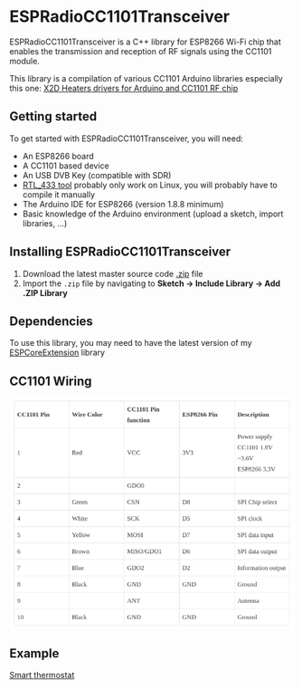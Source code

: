 # ESPRadioCC1101Transceiver

ESPRadioCC1101Transceiver is a C++ library for ESP8266 Wi-Fi chip that enables the transmission and reception of RF signals using the CC1101 module.

This library is a compilation of various CC1101 Arduino libraries especially this one: [X2D Heaters drivers for Arduino and CC1101 RF chip](https://github.com/SixK/CC1101-X2D-Heaters)

## Getting started

To get started with ESPRadioCC1101Transceiver, you will need:

* An ESP8266 board
* A CC1101 based device
* An USB DVB Key (compatible with SDR) 
* [RTL_433 tool](https://github.com/merbanan/rtl_433) probably only work on Linux, you will probably have to compile it manually
* The Arduino IDE for ESP8266 (version 1.8.8 minimum)
* Basic knowledge of the Arduino environment (upload a sketch, import libraries, ...)

## Installing ESPRadioCC1101Transceiver

1. Download the latest master source code [.zip](https://github.com/gerald-guiony/ESPRadioCC1101Transceiver/archive/master.zip) file
2. Import the `.zip` file by navigating to **Sketch → Include Library → Add .ZIP Library**

## Dependencies

To use this library, you may need to have the latest version of my [ESPCoreExtension](https://github.com/gerald-guiony/ESPCoreExtension) library

## CC1101 Wiring

![CC1101 Wiring](https://github.com/gerald-guiony/ESPRadioCC1101Transceiver/blob/master/docs/CC1101%20ESP8266.png)

## Example

[Smart thermostat](https://github.com/gerald-guiony/ESPRadioCC1101Transceiver/blob/master/examples/ThermostatRemoteControl)
